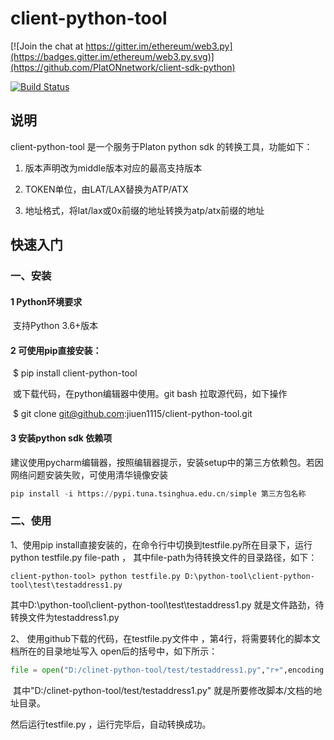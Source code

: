 



# client-python-tool

[![Join the chat at https://gitter.im/ethereum/web3.py](https://badges.gitter.im/ethereum/web3.py.svg)](https://github.com/PlatONnetwork/client-sdk-python)

[![Build Status](https://circleci.com/gh/ethereum/web3.py.svg?style=shield)](https://github.com/PlatONnetwork/client-sdk-python)

## 说明

client-python-tool 是一个服务于Platon python sdk 的转换工具，功能如下：

1. 版本声明改为middle版本对应的最高支持版本

2. TOKEN单位，由LAT/LAX替换为ATP/ATX

3. 地址格式，将lat/lax或0x前缀的地址转换为atp/atx前缀的地址

## 快速入门

### 一、安装

#### **1** Python环境要求

​     支持Python 3.6+版本

#### **2** 可使用pip直接安装：

​    $ pip install client-python-tool

​    或下载代码，在python编辑器中使用。git bash 拉取源代码，如下操作

​    $ git clone git@github.com:jiuen1115/client-python-tool.git

#### **3** 安装python sdk 依赖项

​    建议使用pycharm编辑器，按照编辑器提示，安装setup中的第三方依赖包。若因网络问题安装失败，可使用清华镜像安装   

```python
pip install -i https://pypi.tuna.tsinghua.edu.cn/simple 第三方包名称
```

### 二、使用

1、使用pip install直接安装的，在命令行中切换到testfile.py所在目录下，运行 python testfile.py file-path ， 其中file-path为待转换文件的目录路径，如下：      

```
client-python-tool> python testfile.py D:\python-tool\client-python-tool\test\testaddress1.py
```

其中D:\python-tool\client-python-tool\test\testaddress1.py 就是文件路劲，待转换文件为testaddress1.py 

2、 使用github下载的代码，在testfile.py文件中 ，第4行，将需要转化的脚本文档所在的目录地址写入 open后的括号中，如下所示：

```python
file = open("D:/clinet-python-tool/test/testaddress1.py","r+",encoding = 'utf-8')
```

​       其中"D:/clinet-python-tool/test/testaddress1.py" 就是所要修改脚本/文档的地址目录。

然后运行testfile.py ，运行完毕后，自动转换成功。

